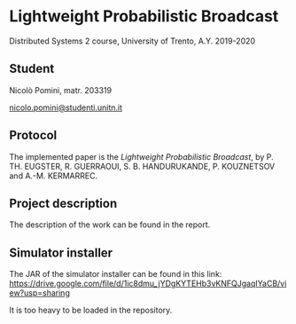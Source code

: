 # Lightweight Probabilistic Broadcast
Distributed Systems 2 course, University of Trento, A.Y. 2019-2020

## Student
Nicolò Pomini, matr. 203319

nicolo.pomini@studenti.unitn.it

## Protocol
The implemented paper is the _Lightweight Probabilistic Broadcast_, by P. TH. EUGSTER, R. GUERRAOUI, S. B. HANDURUKANDE, P. KOUZNETSOV and A.-M. KERMARREC.

## Project description

The description of the work can be found in the report.

## Simulator installer
The JAR of the simulator installer can be found in this link: https://drive.google.com/file/d/1ic8dmu_jYDgKYTEHb3vKNFQJgaqIYaCB/view?usp=sharing

It is too heavy to be loaded in the repository.
